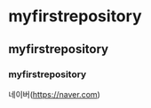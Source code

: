 # myfirstrepository
## myfirstrepository
### myfirstrepository
네이버(https://naver.com)

    
    
    
    
